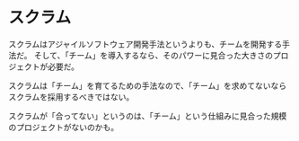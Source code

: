 # スクラム

スクラムはアジャイルソフトウェア開発手法というよりも、チームを開発する手法だ。
そして、「チーム」を導入するなら、そのパワーに見合った大きさのプロジェクトが必要だ。

スクラムは「チーム」を育てるための手法なので、「チーム」を求めてないならスクラムを採用するべきではない。

スクラムが「合ってない」というのは、「チーム」という仕組みに見合った規模のプロジェクトがないのかも。
